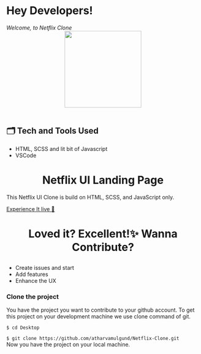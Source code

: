 
<h1>Hey Developers!</h1>
<em>Welcome, to Netflix Clone</em>
<div align="center">
  <img width="200px" src="https://www.freepnglogos.com/uploads/netflix-logo-0.png"/>
</div>
<br>



## 🗂 Tech and Tools Used

- HTML, SCSS and lit bit of Javascript
- VSCode

<h1 align="center"> Netflix UI Landing Page </h1>

This Netflix UI Clone is build on HTML, SCSS, and JavaScript only.

<a href="https://nitflix.netlify.app/" target="_blank"> Experience It live 🚀</a>



</h2>

# <p align="center"> Loved it? Excellent!✨ Wanna Contribute? </p>

- Create issues and start
- Add features
- Enhance the UX

### Clone the project

You have the project you want to contribute to your github account. To get this project on your development machine we use clone command of git.

`$ cd Desktop`

`$ git clone https://github.com/atharvamulgund/Netflix-Clone.git` <br/>
Now you have the project on your local machine.

